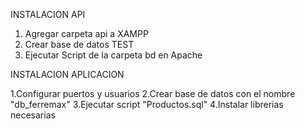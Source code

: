 INSTALACION API

1. Agregar carpeta api a XAMPP
2. Crear base de datos TEST
3. Ejecutar Script de la carpeta bd en Apache

INSTALACION APLICACION

1.Configurar puertos y usuarios
2.Crear base de datos con el nombre "db_ferremax"
3.Ejecutar script "Productos.sql"
4.Instalar librerias necesarias
